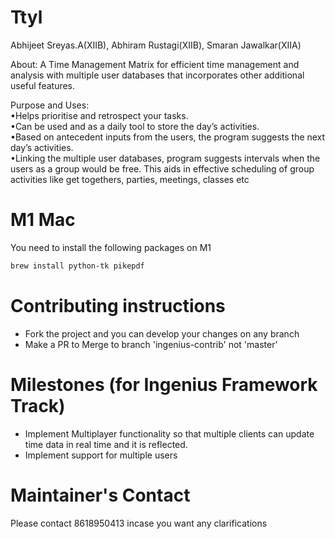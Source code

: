 # Ttyl
Abhijeet Sreyas.A(XIIB), Abhiram Rustagi(XIIB), Smaran Jawalkar(XIIA)

About:
A Time Management Matrix for efficient time management and analysis with multiple user databases that incorporates other additional useful features.

Purpose and Uses:  
•Helps prioritise and retrospect your tasks.  
•Can be used and as a daily tool to store the day’s activities.  
•Based on antecedent inputs from the users, the program suggests the next day’s activities.  
•Linking the multiple user databases, program suggests intervals when the users as a group would be free. This aids in effective scheduling of group activities like get togethers, parties, meetings, classes etc

# M1 Mac
You need to install the following packages on M1
```bash
brew install python-tk pikepdf
```

# Contributing instructions
- Fork the project and you can develop your changes on any branch
- Make a PR to Merge to branch 'ingenius-contrib' not 'master'

# Milestones (for Ingenius Framework Track)
- Implement Multiplayer functionality so that multiple clients can update time data in real time and it is reflected.
- Implement support for multiple users

# Maintainer's Contact
Please contact 8618950413 incase you want any clarifications
